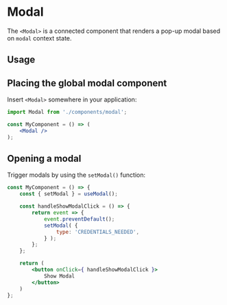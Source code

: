 # Modal

The `<Modal>` is a connected component that renders a pop-up modal based on `modal` context state.

## Usage

## Placing the global modal component

Insert `<Modal>` somewhere in your application:

```jsx
import Modal from './components/modal';

const MyComponent = () => (
    <Modal />
);
```

## Opening a modal

Trigger modals by using the `setModal()` function:

```jsx
const MyComponent = () => {
    const { setModal } = useModal();

    const handleShowModalClick = () => {
		return event => {
			event.preventDefault();
			setModal( {
				type: 'CREDENTIALS_NEEDED',
			} );
		};
	};

    return (
        <button onClick={ handleShowModalClick }>
            Show Modal
        </button>
    )
};
```